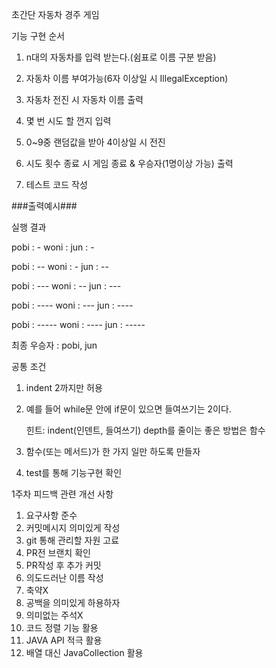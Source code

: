 초간단 자동차 경주 게임

기능 구현 순서
1. n대의 자동차를 입력 받는다.(쉼표로 이름 구분 받음)

2. 자동차 이름 부여가능(6자 이상일 시 IllegalException)

3. 자동차 전진 시 자동차 이름 출력

4. 몇 번 시도 할 껀지 입력

5. 0~9중 랜덤값을 받아 4이상일 시 전진

6. 시도 횟수 종료 시 게임 종료 & 우승자(1명이상 가능) 출력

7. 테스트 코드 작성

###출력예시###

실행 결과

pobi : -
woni :
jun : -

pobi : --
woni : -
jun : --

pobi : ---
woni : --
jun : ---

pobi : ----
woni : ---
jun : ----

pobi : -----
woni : ----
jun : -----

최종 우승자 : pobi, jun

공통 조건

1. indent 2까지만 허용

2. 예를 들어 while문 안에 if문이 있으면 들여쓰기는 2이다.

   힌트: indent(인덴트, 들여쓰기) depth를 줄이는 좋은 방법은 함수

3. 함수(또는 메서드)가 한 가지 일만 하도록 만들자

4. test를 통해 기능구현 확인

1주차 피드백 관련 개선 사항
1. 요구사항 준수
2. 커밋메시지 의미있게 작성
3. git 통해 관리할 자원 고료
4. PR전 브랜치 확인
5. PR작성 후 추가 커밋
6. 의도드러난 이름 작성
7. 축약X
8. 공백을 의미있게 하용하자
9. 의미없는 주석X
10. 코드 정렬 기능 활용
11. JAVA API 적극 활용
12. 배열 대신 JavaCollection 활용